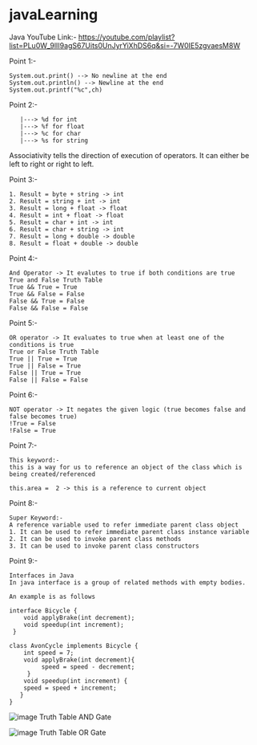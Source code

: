 # javaLearning                                                                                                             

Java YouTube Link:-
https://youtube.com/playlist?list=PLu0W_9lII9agS67Uits0UnJyrYiXhDS6q&si=-7W0IE5zgvaesM8W

Point 1:-
```
System.out.print() --> No newline at the end
System.out.println() --> Newline at the end
System.out.printf("%c",ch) 
```

Point 2:-
```
   |---> %d for int
   |---> %f for float
   |---> %c for char
   |---> %s for string
```
Associativity tells the direction of execution of operators. It can either be left to right or right to left. 

Point 3:-
```
1. Result = byte + string -> int
2. Result = string + int -> int
3. Result = long + float -> float
4. Result = int + float -> float
5. Result = char + int -> int
6. Result = char + string -> int
7. Result = long + double -> double
8. Result = float + double -> double
```

Point 4:-
```
And Operator -> It evalutes to true if both conditions are true
True and False Truth Table
True && True = True
True && False = False
False && True = False
False && False = False
```

Point 5:-
```
OR operator -> It evaluates to true when at least one of the conditions is true
True or False Truth Table
True || True = True
True || False = True
False || True = True
False || False = False
```

Point 6:-
```
NOT operator -> It negates the given logic (true becomes false and false becomes true)
!True = False
!False = True
```
Point 7:-
```
This keyword:-
this is a way for us to reference an object of the class which is being created/referenced

this.area =  2 -> this is a reference to current object
```
Point 8:-
```
Super Keyword:-
A reference variable used to refer immediate parent class object
1. It can be used to refer immediate parent class instance variable
2. It can be used to invoke parent class methods
3. It can be used to invoke parent class constructors
```
Point 9:-
```
Interfaces in Java
In java interface is a group of related methods with empty bodies.

An example is as follows

interface Bicycle {
    void applyBrake(int decrement);
    void speedup(int increment);
 }

class AvonCycle implements Bicycle {
    int speed = 7;
    void applyBrake(int decrement){
         speed = speed - decrement;
     }
    void speedup(int increment) {
	speed = speed + increment;
   }
}
```
![image](https://github.com/user-attachments/assets/ff523d7c-0871-451a-8c31-d6b7b4165ad5)
Truth Table AND Gate

![image](https://github.com/user-attachments/assets/3004c5e5-861b-4c1f-9bc3-a4d19a54f71d)
Truth Table OR Gate
